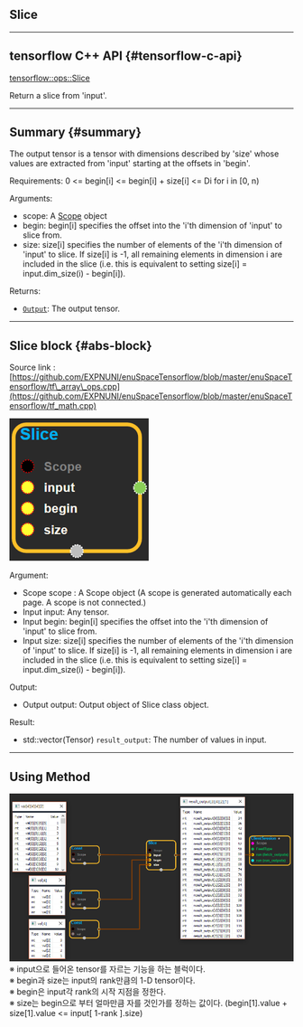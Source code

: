 ## Slice

---

## tensorflow C++ API {#tensorflow-c-api}

[tensorflow::ops::Slice](https://www.tensorflow.org/api_docs/cc/class/tensorflow/ops/slice.html)

Return a slice from 'input'.

---

## Summary {#summary}

The output tensor is a tensor with dimensions described by 'size' whose values are extracted from 'input' starting at the offsets in 'begin'.

Requirements: 0 &lt;= begin\[i\] &lt;= begin\[i\] + size\[i\] &lt;= Di for i in \[0, n\)

Arguments:

* scope: A [Scope](https://www.tensorflow.org/api_docs/cc/class/tensorflow/scope.html#classtensorflow_1_1_scope) object
* begin: begin\[i\] specifies the offset into the 'i'th dimension of 'input' to slice from.
* size: size\[i\] specifies the number of elements of the 'i'th dimension of 'input' to slice. If size\[i\] is -1, all remaining elements in dimension i are included in the slice \(i.e. this is equivalent to setting size\[i\] = input.dim\_size\(i\) - begin\[i\]\).

Returns:

* [`Output`](https://www.tensorflow.org/api_docs/cc/class/tensorflow/output.html#classtensorflow_1_1_output): The output tensor.

---

## Slice block {#abs-block}

Source link :[https://github.com/EXPNUNI/enuSpaceTensorflow/blob/master/enuSpaceTensorflow/tf\_array\_ops.cpp](https://github.com/EXPNUNI/enuSpaceTensorflow/blob/master/enuSpaceTensorflow/tf_math.cpp)

![](/assets/array_ops/slice1.png)

Argument:

* Scope scope : A Scope object \(A scope is generated automatically each page. A scope is not connected.\)
* Input input: Any tensor.
* Input begin: begin\[i\] specifies the offset into the 'i'th dimension of 'input' to slice from.
* Input size: size\[i\] specifies the number of elements of the 'i'th dimension of 'input' to slice. If size\[i\] is -1, all remaining elements in dimension i are included in the slice \(i.e. this is equivalent to setting size\[i\] = input.dim\_size\(i\) - begin\[i\]\).

Output:

* Output output: Output object of Slice class object.

Result:

* std::vector\(Tensor\) `result_output`: The number of values in input.

---

## Using Method

![](/assets/array_ops/slice2.png)※ input으로 들어온 tensor를 자르는 기능을 하는 블럭이다.  
※ begin과 size는 input의 rank만큼의 1-D tensor이다.  
※ begin은 input각 rank의 시작 지점을 정한다.  
※ size는 begin으로 부터 얼마만큼 자를 것인가를 정하는 값이다. \(begin\[1\].value + size\[1\].value &lt;= input\[ 1-rank \].size\)

